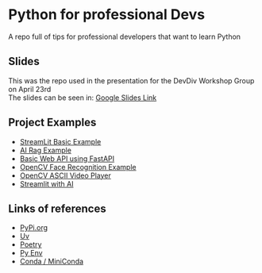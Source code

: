 # Python for professional Devs
A repo full of tips for professional developers that want to learn Python

## Slides 
This was the repo used in the presentation for the DevDiv Workshop Group on April 23rd<BR>
The slides can be seen in: [Google Slides Link](https://docs.google.com/presentation/d/1yG1U8ZlRVmrYcIBlam65rq010EWEMXEp8YKzd48svMQ/edit?usp=sharing)

## Project Examples
- [StreamLit Basic Example](https://github.com/thedamian/No_Front_End)
- [AI Rag Example](https://github.com/thedamian/Langchain_streamlit_rag)
- [Basic Web API using FastAPI](https://github.com/thedamian/fastapiBasic)
- [OpenCV Face Recognition Example](https://github.com/thedamian/OpenCV_FaceRecognition)
- [OpenCV ASCII Video Player](https://github.com/esser50k/asciiplayer)
- [Streamlit with AI](https://streamlit.io/generative-ai)

## Links of references
- [PyPi.org](https://pypi.org)
- [Uv](https://docs.astral.sh/uv/getting-started/installation/)
- [Poetry](https://python-poetry.org/docs/)
- [Py Env](https://github.com/pyenv/pyenv?tab=readme-ov-file#a-getting-pyenv) 
- [Conda / MiniConda](https://docs.conda.io/projects/conda/en/latest/user-guide/install/index.html)
